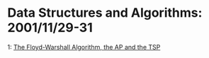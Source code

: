 # Data Structures and Algorithms: 2001/11/29-31  
1: [The Floyd-Warshall Algorithm, the AP and the TSP](https://doi.org/10.48550/arXiv.math/0111309)  